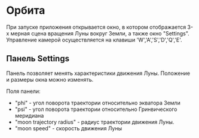 # Орбита

При запуске приложения открывается окно, в котором отображается 3-х мерная сцена вращения Луны вокруг Земли, а также окно "Settings". Управление камерой осуществляется на клавиши 'W','A','S','D','Q','E'.

## Панель Settings
Панель позволяет менять характеристики движения Луны. Положение и размеры окна можно изменять.

Поля панели:
- "phi" - угол поворота траектории относительно экватора Земли
- "psi" - угол поворота траектории относительно Гринвического меридиана
- "moon trajectory radius" - радиус траектории движения Луны.
- "moon speed" - скорость движения Луны